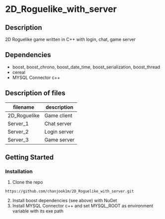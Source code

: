 # 2D_Roguelike_with_server

## Description

2D Roguelike game written in C++ with login, chat, game server

## Dependencies
- boost, boost_chrono, boost_date_time, boost_serialization, boost_thread
- cereal
- MYSQL Connector c++

## Description of files
| filename | description |
| --- | --- |
| 2D_Roguelike | Game client |
| Server_1 | Chat server |
| Server_2 | Login server |
| Server_3 | Game server |

## Getting Started
### Installation
1. Clone the repo
```code
https://github.com/chanjook1m/2D_Roguelike_with_server.git
```
2. Install boost dependencies (see above) with NuGet
3. Install MYSQL Connector c++ and set MYSQL_ROOT as environment variable with its exe path
